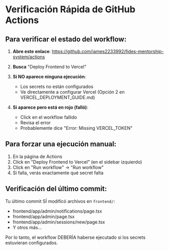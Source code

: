 # Verificación Rápida de GitHub Actions

## Para verificar el estado del workflow:

1. **Abre este enlace**:
   https://github.com/james2233992/fides-mentorship-system/actions

2. **Busca** "Deploy Frontend to Vercel"

3. **Si NO aparece ninguna ejecución**:
   - Los secrets no están configurados
   - Ve directamente a configurar Vercel (Opción 2 en VERCEL_DEPLOYMENT_GUIDE.md)

4. **Si aparece pero está en rojo (falló)**:
   - Click en el workflow fallido
   - Revisa el error
   - Probablemente dice "Error: Missing VERCEL_TOKEN"

## Para forzar una ejecución manual:

1. En la página de Actions
2. Click en "Deploy Frontend to Vercel" (en el sidebar izquierdo)
3. Click en "Run workflow" → "Run workflow"
4. Si falla, verás exactamente qué secret falta

## Verificación del último commit:

Tu último commit SÍ modificó archivos en `frontend/`:
- frontend/app/admin/notifications/page.tsx
- frontend/app/admin/page.tsx
- frontend/app/admin/sessions/new/page.tsx
- Y otros más...

Por lo tanto, el workflow DEBERÍA haberse ejecutado si los secrets estuvieran configurados.